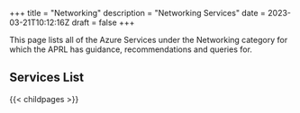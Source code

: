 +++
title = "Networking"
description = "Networking Services"
date = 2023-03-21T10:12:16Z
draft = false
+++

This page lists all of the Azure Services under the Networking category for which the APRL has guidance, recommendations and queries for.

## Services List

{{< childpages >}}
